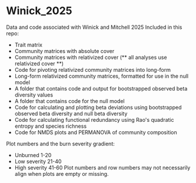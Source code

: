 # Winick_2025
Data and code associated with Winick and Mitchell 2025
Included in this repo:
-  Trait matrix
-  Community matrices with absolute cover
-  Community matrices with relativized cover (** all analyses use relativized cover **)
-  Code for pivoting relativized community matrices into long-form
-  Long-form relativized community matrices, formatted for use in the null model
-  A folder that contains code and output for bootstrapped observed beta diversity values
-  A folder that contains code for the null model
-  Code for calculating and plotting beta deviations using bootstrapped observed beta diversity and null beta diversity
-  Code for calculating functional redundancy using Rao's quadratic entropy and species richness
-  Code for NMDS plots and PERMANOVA of community composition

Plot numbers and the burn severity gradient:
-  Unburned         1-20
-  Low severity     21-40
-  High severity    41-60
Plot numbers and row numbers may not necessarily align when plots are empty or missing.
